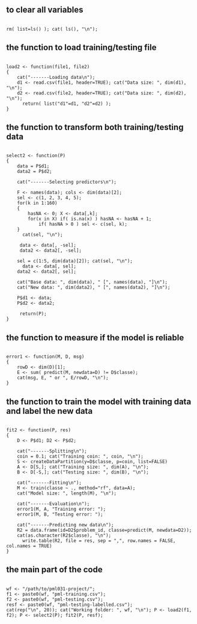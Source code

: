 ## to clear all variables
<pre><code>
rm( list=ls() ); cat( ls(), "\n"); 
</code></pre>

## the function to load training/testing file
<pre><code>
load2 <- function(file1, file2)
{ 
	cat("-------Loading data\n"); 
	d1 <- read.csv(file1, header=TRUE); cat("Data size: ", dim(d1), "\n");
	d2 <- read.csv(file2, header=TRUE); cat("Data size: ", dim(d2), "\n");
      return( list("d1"=d1, "d2"=d2) ); 
}
</code></pre>

## the function to transform both training/testing data
<pre><code>
select2 <- function(P)
{ 
	data = P$d1;
	data2 = P$d2;

	cat("-------Selecting predictors\n"); 

	F <- names(data); cols <- dim(data)[2];
	sel <- c(1, 2, 3, 4, 5);
	for(k in 1:160)
	{
	    hasNA <- 0; X <- data[,k];
	    for(x in X) if( is.na(x) ) hasNA <- hasNA + 1;
    	    if( hasNA > 0 ) sel <- c(sel, k);
	}
      cat(sel, "\n");

     data <- data[, -sel]; 
     data2 <- data2[, -sel];

	sel = c(1:5, dim(data)[2]); cat(sel, "\n");
      data <- data[, sel]; 
	data2 <- data2[, sel];

	cat("Base data: ", dim(data), " [", names(data), "]\n");
	cat("New data: ", dim(data2), " [", names(data2), "]\n");
	
	P$d1 <- data;
	P$d2 <- data2;

     return(P); 
}
</code></pre>

## the function to measure if the model is reliable
<pre><code>
error1 <- function(M, D, msg)
{
	rowD <- dim(D)[1];
	E <- sum( predict(M, newdata=D) != D$classe); 
	cat(msg, E, " or ", E/rowD, "\n");
}
</code></pre>

## the function to train the model with training data and label the new data
<pre><code>
fit2 <- function(P, res)
{
	D <- P$d1; D2 <- P$d2;

	cat("-------Splitting\n"); 
	coin = 0.1; cat("Training coin: ", coin, "\n");
	S <- createDataPartition(y=D$classe, p=coin, list=FALSE)
	A <- D[S,]; cat("Training size: ", dim(A), "\n");
	B <- D[-S,]; cat("Testing size: ", dim(B), "\n");

	cat("-------Fitting\n"); 
	M <- train(classe ~ ., method="rf", data=A);
	cat("Model size: ", length(M), "\n");

	cat("-------Evaluation\n"); 
	error1(M, A, "Training error: ");
	error1(M, B, "Testing error: ");

	cat("-------Predicting new data\n"); 
	R2 = data.frame(id=D2$problem_id, classe=predict(M, newdata=D2));
	cat(as.character(R2$classe), "\n");
      write.table(R2, file = res, sep = ",", row.names = FALSE, col.names = TRUE)
}
</code></pre>

## the main part of the code
<pre><code>
wf <- "/path/to/pml031-project/";
f1 <- paste0(wf, "pml-training.csv");
f2 <- paste0(wf, "pml-testing.csv"); 
resf <- paste0(wf, "pml-testing-labelled.csv");
cat(rep("\n", 20)); cat("Working folder: ", wf, "\n"); P <- load2(f1, f2); P <- select2(P); fit2(P, resf);
</code></pre>
